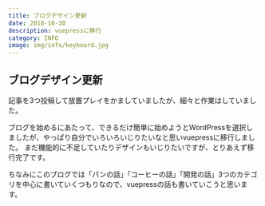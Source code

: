 ```yaml
---
title: ブログデザイン更新
date: 2018-10-30
description: vuepressに移行
category: INFO
image: img/info/keyboard.jpg
---
```


## ブログデザイン更新

記事を3つ投稿して放置プレイをかましていましたが、細々と作業はしていました。

ブログを始めるにあたって、できるだけ簡単に始めようとWordPressを選択しましたが、やっぱり自分でいろいろいじりたいなと思いvuepressに移行しました。
まだ機能的に不足していたりデザインもいじりたいですが、とりあえず移行完了です。

ちなみにこのブログでは「パンの話」「コーヒーの話」「開発の話」3つのカテゴリを中心に書いていくつもりなので、vuepressの話も書いていこうと思います。
